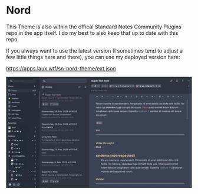 # Nord

This Theme is also within the offical Standard Notes Community Plugins repo in the app itself. I do my best to also keep that up to date with this repo.

If you always want to use the latest version (I sometimes tend to adjust a few little things here and there), you can use my deployed version here:

https://apps.laux.wtf/sn-nord-theme/ext.json

![Screenshot Standard Notes Theme Nord](https://github.com/marcolaux/sn-nord-theme/blob/main/screenshot.jpg?raw=true "Screenshot Standard Notes Theme Nord")
